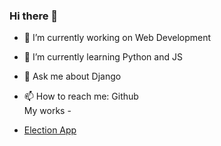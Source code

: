 ### Hi there 👋

<!--
**IamEinstein1/iameinstein1** is a ✨ _special_ ✨ repository because its `README.md` (this file) appears on your GitHub profile.

Here are some ideas to get you started:-->

- 🔭 I’m currently working on Web Development 
- 🌱 I’m currently learning Python and JS


- 💬 Ask me about Django
- 📫 How to reach me: Github  
My works -
- [Election App](https://bit.ly/33FCdO2)





